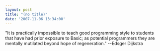 ```yaml
---
layout: post
title: "(no title)"
date: '2007-11-06 13:34:00'
---
```


"It is practically impossible to teach good programming style to students that have had prior exposure to Basic; as potential programmers they are mentally mutilated beyond hope of regeneration." --Edsger Dijkstra
